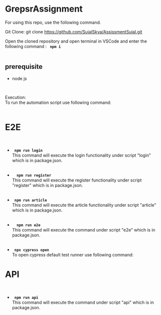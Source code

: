 # GrepsrAssignment

For using this repo, use the following command.

Git Clone:
git clone https://github.com/SujalSkya/AssissmentSujal.git

Open the cloned repository and open terminal in VSCode and enter  the following command : <code> <b>npm i </b></code> </br></br>

<h2>prerequisite</h2>
<ul>
<li> node js </li>
</ul></br>

Execution:</br>
To run the automation script use following command:</br></br>

<h1><b>E2E</b></h1></br>
<ul>
    <li>
        <code> <b>npm run login </b></code> </br>
            This command will execute the login functionality under script "login" which is in package.json.</br></br>
    </li>
</ul>

<ul>
    <li>
       <code> <b> npm run register </b></code></br>
            This command will execute the register functionality under script "register" which is in package.json. </br></br>
    </li>
</ul>

<ul>
    <li>
        <code><b> npm run article </b></code></br>
            This command will execute the article functionality under script "article" which is in package.json.</br></br>
    </li>
</ul>

<ul>
    <li>
        <code> <b> npm run e2e </b></code></br>
            This command will execute the command under script "e2e" which is in package.json.</br></br>
    </li>
</ul>

<ul> 
    <li>
        <code><b> npx cypress open </b></code></br>
            To open cypress default test runner use following command:</br>
    </li>
</ul>

<h1><b>API</b></h1></br>
<ul> 
    <li>
        <code><b> npm run api </b></code></br>
            This command will execute the command under script "api" which is in package.json.</br></br>
    </li>
</ul>
